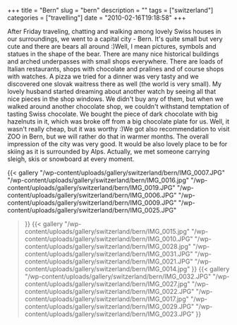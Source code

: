+++
title = "Bern"
slug = "bern"
description = ""
tags = ["switzerland"]
categories = ["travelling"]
date = "2010-02-16T19:18:58"
+++

After Friday traveling, chatting and walking among lovely Swiss houses in our surroundings, we went
to a capital city - Bern. It's quite small but very cute and there are bears all around :)Well, I
mean pictures, symbols and statues in the shape of the bear. There are many nice historical
buildings and arched underpasses with small shops everywhere. There are loads of Italian restaurants, shops with chocolate and pralines and of course shops with
watches. A pizza we tried for a dinner was very tasty and we discovered one slovak waitress there
as well (the world is very small). My lovely husband started dreaming about another watch by seeing
all that nice pieces in the shop windows. We didn't buy any of them, but when we walked around
another chocolate shop, we couldn't withstand temptation of tasting Swiss chocolate. We bought the
piece of dark chocolate with big hazelnuts in it, which was broke off from a big chocolate plate
for us. Well, it wasn't really cheap, but it was worthy :)We got also recommendation to visit ZOO
in Bern, but we will rather do that in warmer months. The overall impression of the city was very
good. It would be also lovely place to be for skiing as it is surrounded by Alps. Actually, we met
someone carrying sleigh, skis or snowboard at every moment.


 {{< gallery
    "/wp-content/uploads/gallery/switzerland/bern/IMG_0007.JPG"
    "/wp-content/uploads/gallery/switzerland/bern/IMG_0016.jpg"
    "/wp-content/uploads/gallery/switzerland/bern/IMG_0019.JPG"
    "/wp-content/uploads/gallery/switzerland/bern/IMG_0006.JPG"
    "/wp-content/uploads/gallery/switzerland/bern/IMG_0009.JPG"
    "/wp-content/uploads/gallery/switzerland/bern/IMG_0025.JPG"
>}}
 {{< gallery
    "/wp-content/uploads/gallery/switzerland/bern/IMG_0015.jpg"
    "/wp-content/uploads/gallery/switzerland/bern/IMG_0010.JPG"
    "/wp-content/uploads/gallery/switzerland/bern/IMG_0028.jpg"
    "/wp-content/uploads/gallery/switzerland/bern/IMG_0031.JPG"
    "/wp-content/uploads/gallery/switzerland/bern/IMG_0021.JPG"
    "/wp-content/uploads/gallery/switzerland/bern/IMG_0014.jpg"
>}}
 {{< gallery
    "/wp-content/uploads/gallery/switzerland/bern/IMG_0032.JPG"
    "/wp-content/uploads/gallery/switzerland/bern/IMG_0027.jpg"
    "/wp-content/uploads/gallery/switzerland/bern/IMG_0022.JPG"
    "/wp-content/uploads/gallery/switzerland/bern/IMG_0017.jpg"
    "/wp-content/uploads/gallery/switzerland/bern/IMG_0029.JPG"
    "/wp-content/uploads/gallery/switzerland/bern/IMG_0023.JPG"
>}}
